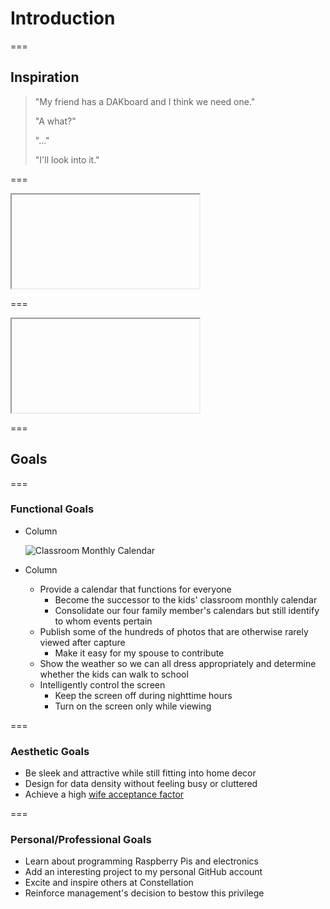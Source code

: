 <!-- .slide: id="introduction-introduction" -->

# Introduction

===

<!-- .slide: id="introduction-inspiration" -->

<style>
    @import url('https://fonts.googleapis.com/css?family=Indie+Flower&display=swap');

    #introduction-inspiration blockquote {
        font-size: larger;
        font-style: normal;
        padding: 40px;
        width: 50%;
    }

    #introduction-inspiration blockquote .wife {
        color: pink;
        text-align: left;
        font-family: 'Indie Flower', cursive;
        font-size: 110%;
    }
    #introduction-inspiration blockquote .wife::before {
        content: 'Wife:';
        display: inline-block;
        margin-right: 0.5em;
    }

    #introduction-inspiration blockquote .me {
        color: lightblue;
        font-family: monospace;
        text-align: right;
    }
    #introduction-inspiration blockquote .me::before {
        content: 'Me:';
        display: inline-block;
        margin-right: 0.5em;
    }
</style>

## Inspiration

> "My friend has a DAKboard and I think we need one." <!-- .element: class="wife" -->
>
> "A what?" <!-- .element: class="me" -->
>
> "..." <!-- .element: class="wife" -->
>
> "I'll look into it." <!-- .element: class="me" -->

===

<!-- .slide: id="introduction-dakboard" -->

<iframe class="stretch" data-src="https://dakboard.com/site"></iframe>

===

<iframe class="stretch" data-src="https://blog.dakboard.com/diy-wall-display/"></iframe>

===

<!-- .slide: id="introduction-goals" -->

## Goals

===

<!-- .slide: class="columns layout" -->

### Functional Goals

- Column

    ![Classroom Monthly Calendar](dakboard/img/classroom-monthly-calendar.jpg)

- Column

    - Provide a calendar that functions for everyone
        - Become the successor to the kids' classroom monthly calendar
        - Consolidate our four family member's calendars but still identify to whom events pertain
    - Publish some of the hundreds of photos that are otherwise rarely viewed after capture
        - Make it easy for my spouse to contribute
    - Show the weather so we can all dress appropriately and determine whether the kids can walk to school
    - Intelligently control the screen
        - Keep the screen off during nighttime hours
        - Turn on the screen only while viewing

===

<!-- .slide: class="image left layout" -->

### Aesthetic Goals

- Be sleek and attractive while still fitting into home decor
- Design for data density without feeling busy or cluttered
- Achieve a high [wife acceptance factor](https://en.wikipedia.org/wiki/Wife_acceptance_factor)

===

### Personal/Professional Goals

- Learn about programming Raspberry Pis and electronics
- Add an interesting project to my personal GitHub account
- Excite and inspire others at Constellation
- Reinforce management's decision to bestow this privilege
